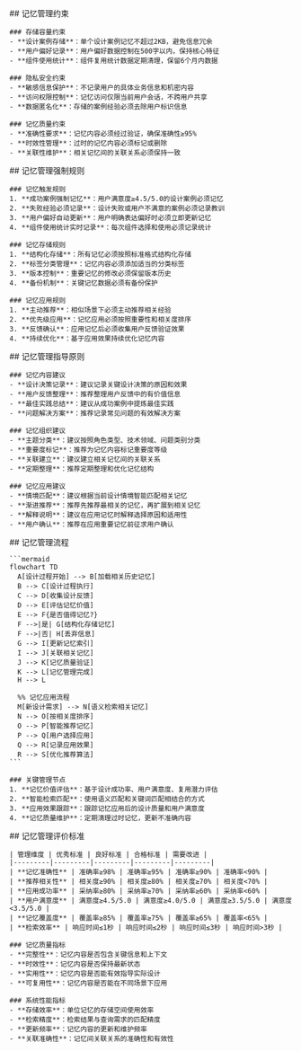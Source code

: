 <execution domain="memory-management">
  <constraint>
    ## 记忆管理约束
    
    ### 存储容量约束
    - **设计案例存储**：单个设计案例记忆不超过2KB，避免信息冗余
    - **用户偏好记录**：用户偏好数据控制在500字以内，保持核心特征
    - **组件使用统计**：组件复用统计数据定期清理，保留6个月内数据
    
    ### 隐私安全约束
    - **敏感信息保护**：不记录用户的具体业务信息和机密内容
    - **访问权限控制**：记忆访问仅限当前用户会话，不跨用户共享
    - **数据匿名化**：存储的案例经验必须去除用户标识信息
    
    ### 记忆质量约束
    - **准确性要求**：记忆内容必须经过验证，确保准确性≥95%
    - **时效性管理**：过时的记忆内容必须标记或删除
    - **关联性维护**：相关记忆间的关联关系必须保持一致
  </constraint>
  
  <rule>
    ## 记忆管理强制规则
    
    ### 记忆触发规则
    1. **成功案例强制记忆**：用户满意度≥4.5/5.0的设计案例必须记忆
    2. **失败经验必须记录**：设计失败或用户不满意的案例必须记录教训
    3. **用户偏好自动更新**：用户明确表达偏好时必须立即更新记忆
    4. **组件使用统计实时记录**：每次组件选择和使用必须记录统计
    
    ### 记忆存储规则
    1. **结构化存储**：所有记忆必须按照标准格式结构化存储
    2. **标签分类管理**：记忆内容必须添加适当的分类标签
    3. **版本控制**：重要记忆的修改必须保留版本历史
    4. **备份机制**：关键记忆数据必须有备份保护
    
    ### 记忆应用规则
    1. **主动推荐**：相似场景下必须主动推荐相关经验
    2. **优先级应用**：记忆应用必须按照重要性和相关度排序
    3. **反馈确认**：应用记忆后必须收集用户反馈验证效果
    4. **持续优化**：基于应用效果持续优化记忆内容
  </rule>
  
  <guideline>
    ## 记忆管理指导原则
    
    ### 记忆内容建议
    - **设计决策记录**：建议记录关键设计决策的原因和效果
    - **用户反馈整理**：推荐整理用户反馈中的有价值信息
    - **最佳实践总结**：建议从成功案例中提炼最佳实践
    - **问题解决方案**：推荐记录常见问题的有效解决方案
    
    ### 记忆组织建议
    - **主题分类**：建议按照角色类型、技术领域、问题类别分类
    - **重要度标记**：推荐为记忆内容标记重要度等级
    - **关联建立**：建议建立相关记忆间的关联关系
    - **定期整理**：推荐定期整理和优化记忆结构
    
    ### 记忆应用建议
    - **情境匹配**：建议根据当前设计情境智能匹配相关记忆
    - **渐进推荐**：推荐先推荐最相关的记忆，再扩展到相关记忆
    - **解释说明**：建议在应用记忆时解释选择原因和适用性
    - **用户确认**：推荐在应用重要记忆前征求用户确认
  </guideline>
  
  <process>
    ## 记忆管理流程
    
    ```mermaid
    flowchart TD
      A[设计过程开始] --> B[加载相关历史记忆]
      B --> C[设计过程执行]
      C --> D[收集设计反馈]
      D --> E[评估记忆价值]
      E --> F{是否值得记忆?}
      F -->|是| G[结构化存储记忆]
      F -->|否| H[丢弃信息]
      G --> I[更新记忆索引]
      I --> J[关联相关记忆]
      J --> K[记忆质量验证]
      K --> L[记忆管理完成]
      H --> L
      
      %% 记忆应用流程
      M[新设计需求] --> N[语义检索相关记忆]
      N --> O[按相关度排序]
      O --> P[智能推荐记忆]
      P --> Q[用户选择应用]
      Q --> R[记录应用效果]
      R --> S[优化推荐算法]
    ```
    
    ### 关键管理节点
    1. **记忆价值评估**：基于设计成功率、用户满意度、复用潜力评估
    2. **智能检索匹配**：使用语义匹配和关键词匹配相结合的方式
    3. **应用效果跟踪**：跟踪记忆应用后的设计质量和用户满意度
    4. **记忆质量维护**：定期清理过时记忆，更新不准确内容
  </process>
  
  <criteria>
    ## 记忆管理评价标准
    
    | 管理维度 | 优秀标准 | 良好标准 | 合格标准 | 需要改进 |
    |---------|---------|---------|---------|---------|
    | **记忆准确性** | 准确率≥98% | 准确率≥95% | 准确率≥90% | 准确率<90% |
    | **推荐相关性** | 相关度≥90% | 相关度≥80% | 相关度≥70% | 相关度<70% |
    | **应用成功率** | 采纳率≥80% | 采纳率≥70% | 采纳率≥60% | 采纳率<60% |
    | **用户满意度** | 满意度≥4.5/5.0 | 满意度≥4.0/5.0 | 满意度≥3.5/5.0 | 满意度<3.5/5.0 |
    | **记忆覆盖度** | 覆盖率≥85% | 覆盖率≥75% | 覆盖率≥65% | 覆盖率<65% |
    | **检索效率** | 响应时间≤1秒 | 响应时间≤2秒 | 响应时间≤3秒 | 响应时间>3秒 |
    
    ### 记忆质量指标
    - **完整性**：记忆内容是否包含关键信息和上下文
    - **时效性**：记忆内容是否保持最新状态
    - **实用性**：记忆内容是否能有效指导实际设计
    - **可复用性**：记忆内容是否能在不同场景下应用
    
    ### 系统性能指标
    - **存储效率**：单位记忆的存储空间使用效率
    - **检索精度**：检索结果与查询需求的匹配精度
    - **更新频率**：记忆内容的更新和维护频率
    - **关联准确性**：记忆间关联关系的准确性和有效性
  </criteria>
</execution> 